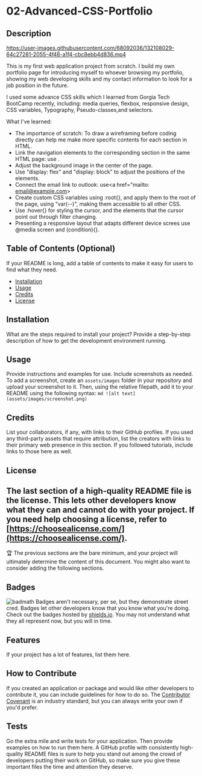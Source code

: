 # 02-Advanced-CSS-Portfolio

## Description

https://user-images.githubusercontent.com/68092036/132108029-64c27281-2055-4f48-a1f4-cbc8ebb4d836.mp4

This is my first web application project from scratch. I build my own portfolio page for introducing myself to whoever browsing my portfolio, showing my web developing skills and my contact information to look for a job position in the future.

I used some advance CSS skills which I learned from Gorgia Tech BootCamp recently, including: media queries, flexbox, responsive design, CSS variables, Typography, Pseudo-classes,and selectors.

What I've learned:

* The importance of scratch: To draw a wireframing before coding directly can help me make more specific contents for each section in HTML.
* Link the navigation elements to the corresponding section in the same HTML page: use <a href="#id"></a>. 
* Adjust the background image in the center of the page.
* Use "display: flex" and "display: block" to adjust the positions of the elements.
* Connect the email link to outlook: use<a href="mailto: email@example.com></a>
* Create custom CSS variables using :root{}, and apply them to the root of the page, using "var(--)", making them accessible to all other CSS.
* Use :hover{} for styling the cursor, and the elements that the cursor point out through filter changing.
* Presenting a responsive layout that adapts different device screes use @media screen and (condition){}.

## Table of Contents (Optional)
If your README is long, add a table of contents to make it easy for users to find what they need.
- [Installation](#installation)
- [Usage](#usage)
- [Credits](#credits)
- [License](#license)
## Installation
What are the steps required to install your project? Provide a step-by-step description of how to get the development environment running.
## Usage
Provide instructions and examples for use. Include screenshots as needed.
To add a screenshot, create an `assets/images` folder in your repository and upload your screenshot to it. Then, using the relative filepath, add it to your README using the following syntax:
    ```md
    ![alt text](assets/images/screenshot.png)
    ```
## Credits
List your collaborators, if any, with links to their GitHub profiles.
If you used any third-party assets that require attribution, list the creators with links to their primary web presence in this section.
If you followed tutorials, include links to those here as well.
## License
The last section of a high-quality README file is the license. This lets other developers know what they can and cannot do with your project. If you need help choosing a license, refer to [https://choosealicense.com/](https://choosealicense.com/).
---
🏆 The previous sections are the bare minimum, and your project will ultimately determine the content of this document. You might also want to consider adding the following sections.
## Badges
![badmath](https://img.shields.io/github/languages/top/nielsenjared/badmath)
Badges aren't necessary, per se, but they demonstrate street cred. Badges let other developers know that you know what you're doing. Check out the badges hosted by [shields.io](https://shields.io/). You may not understand what they all represent now, but you will in time.
## Features
If your project has a lot of features, list them here.
## How to Contribute
If you created an application or package and would like other developers to contribute it, you can include guidelines for how to do so. The [Contributor Covenant](https://www.contributor-covenant.org/) is an industry standard, but you can always write your own if you'd prefer.
## Tests
Go the extra mile and write tests for your application. Then provide examples on how to run them here.
A GitHub profile with consistently high-quality README files is sure to help you stand out among the crowd of developers putting their work on GitHub, so make sure you give these important files the time and attention they deserve.

